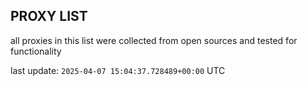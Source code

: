 ## PROXY LIST

all proxies in this list were collected from open sources and tested for functionality

last update: `2025-04-07 15:04:37.728489+00:00` UTC